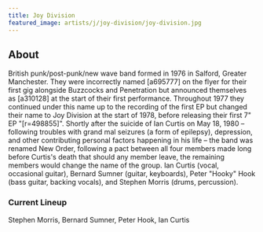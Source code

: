 ```yaml
---
title: Joy Division
featured_image: artists/j/joy-division/joy-division.jpg
---
```

## About

British punk/post-punk/new wave band formed in 1976 in Salford, Greater Manchester. They were incorrectly named [a695777] on the flyer for their first gig alongside Buzzcocks and Penetration but announced themselves as [a310128] at the start of their first performance. Throughout 1977 they continued under this name up to the recording of the first EP but changed their name to Joy Division at the start of 1978, before releasing their first 7" EP "[r=498855]". Shortly after the suicide of Ian Curtis on May 18, 1980 – following troubles with grand mal seizures (a form of epilepsy), depression, and other contributing personal factors happening in his life – the band was renamed New Order, following a pact between all four members made long before Curtis's death that should any member leave, the remaining members would change the name of the group.
Ian Curtis (vocal, occasional guitar), Bernard Sumner (guitar, keyboards), Peter "Hooky" Hook (bass guitar, backing vocals), and Stephen Morris (drums, percussion).

### Current Lineup

Stephen Morris, Bernard Sumner, Peter Hook, Ian Curtis

